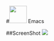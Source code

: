 #<img src="http://emacs.sexy/img/emacs-icon.png" width="48"> Emacs

##ScreenShot
<img src="http://i.imgur.com/UuXsrO4.png">

